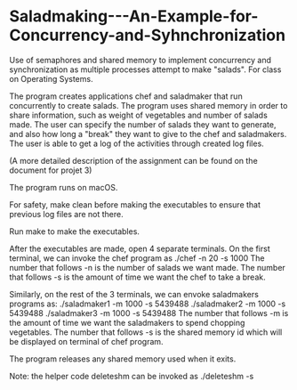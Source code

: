 # Saladmaking---An-Example-for-Concurrency-and-Syhnchronization
Use of semaphores and shared memory to implement concurrency and synchronization as multiple processes attempt to make "salads". For class on Operating Systems. 

The program creates applications chef and saladmaker that run concurrently to create salads.
The program uses shared memory in order to share information, such as weight of vegetables and number of salads made.
The user can specify the number of salads they want to generate, and also how long a "break" they want to give to the chef and saladmakers.
The user is able to get a log of the activities through created log files. 

(A more detailed description of the assignment can be found on the document for projet 3)

The program runs on macOS.

For safety, make clean before making the executables to ensure that previous log files are not there.

Run make to make the executables.

After the executables are made, open 4 separate terminals.
On the first terminal, we can invoke the chef program as 
./chef -n 20 -s 1000
The number that follows -n is the number of salads we want made. The number that follows -s is the amount of time we want the chef to take a break.

Similarly, on the rest of the 3 terminals, we can envoke saladmakers programs as:
./saladmaker1 -m 1000 -s 5439488
./saladmaker2 -m 1000 -s 5439488
./saladmaker3 -m 1000 -s 5439488
The number that follows -m is the amount of time we want the saladmakers to spend chopping vegetables. The number that follows -s is the shared memory id which will be displayed on terminal of chef program. 

The program releases any shared memory used when it exits.

Note: the helper code deleteshm can be invoked as ./deleteshm -s <sharedmemoryid>
